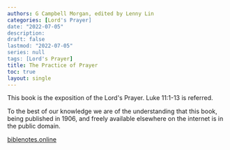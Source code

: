 ```yaml
---
authors: G Campbell Morgan, edited by Lenny Lin
categories: [Lord's Prayer]
date: "2022-07-05"
description: 
draft: false
lastmod: "2022-07-05"
series: null
tags: [Lord's Prayer]
title: The Practice of Prayer
toc: true
layout: single
---
```


This book is the exposition of the Lord's Prayer.  Luke 11:1-13 is referred.  

To the best of our knowledge we are of the understanding that this book, being published in 1906, and freely available elsewhere on the internet is in the public domain.

[biblenotes.online](https://biblenotes.online/resources/books/cmorgan_practiceofprayer.htm#1)



